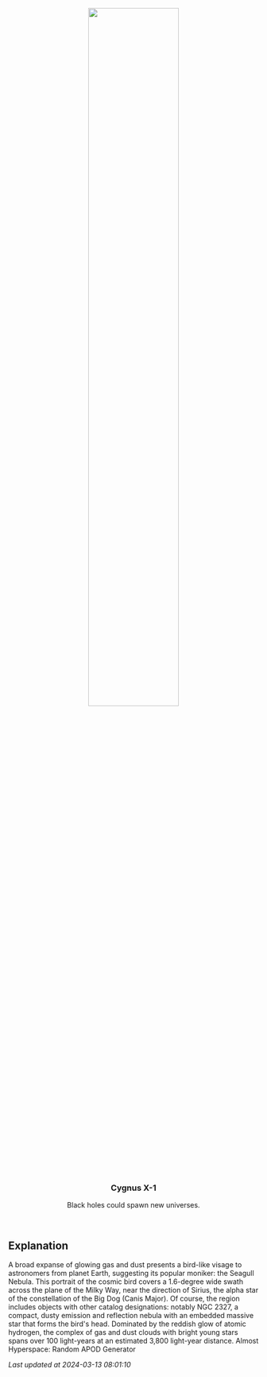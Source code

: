 <p align='center'>
    <img src='https://apod.nasa.gov/apod/image/2403/Seagull_Lacroce_1080.jpg' width='60%' />
    <h3 align="center">Cygnus X-1</h3>
    <p align="center">Black holes could spawn new universes.</p>
</p>
<br/>

Explanation
--
A broad expanse of glowing gas and dust presents a bird-like visage to astronomers from planet Earth, suggesting its popular moniker: the Seagull Nebula. This portrait of the cosmic bird covers a 1.6-degree wide swath across the plane of the Milky Way, near the direction of Sirius, the alpha star of the constellation of the Big Dog (Canis Major). Of course, the region includes objects with other catalog designations: notably NGC 2327, a compact, dusty emission and reflection nebula with an embedded massive star that forms the bird's head. Dominated by the reddish glow of atomic hydrogen, the complex of gas and dust clouds with bright young stars spans over 100 light-years at an estimated 3,800 light-year distance.   Almost Hyperspace: Random APOD Generator


*Last updated at 2024-03-13 08:01:10*
